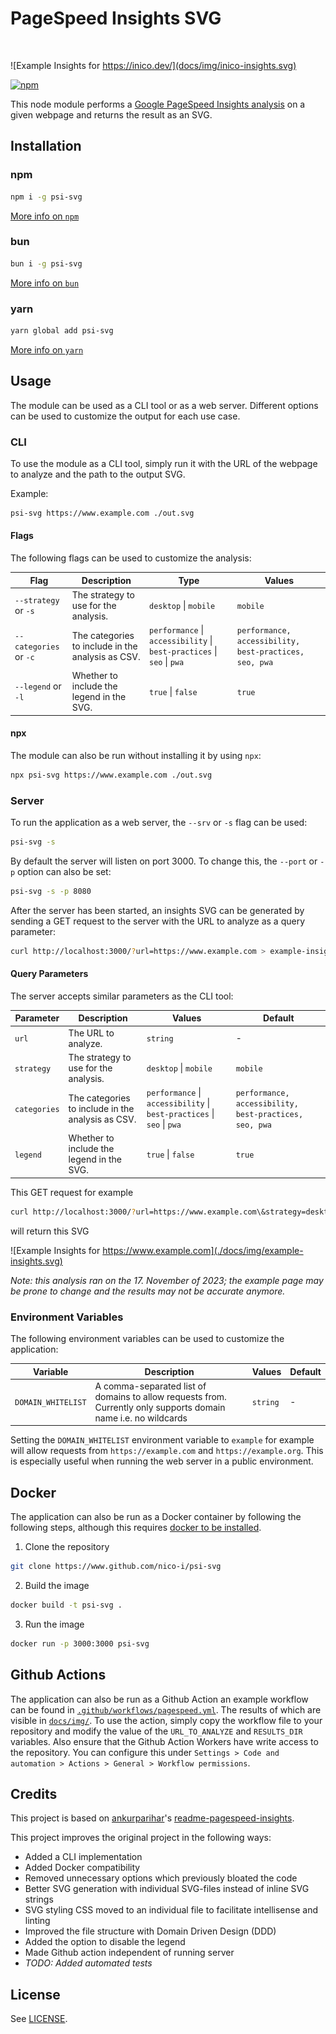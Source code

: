 # PageSpeed Insights SVG

<br/>

![Example Insights for https://inico.dev/](docs/img/inico-insights.svg)

[![npm](https://nodei.co/npm/psi-svg.png?downloads=true)](https://www.npmjs.com/package/psi-svg)

This node module performs a [Google PageSpeed Insights analysis](https://developers.google.com/speed/pagespeed/insights/) on a given webpage and returns the result as an SVG.

## Installation

### npm

```bash
npm i -g psi-svg
```

[More info on `npm`](https://www.npmjs.com/)

### bun

```bash
bun i -g psi-svg
```

[More info on `bun`](https://bun.sh/)

### yarn

```bash
yarn global add psi-svg
```

[More info on `yarn`](https://yarnpkg.com/)

## Usage

The module can be used as a CLI tool or as a web server. Different options can be used to customize the output for each use case.

### CLI

To use the module as a CLI tool, simply run it with the URL of the webpage to analyze and the path to the output SVG.

Example:

```bash
psi-svg https://www.example.com ./out.svg
```

#### Flags

The following flags can be used to customize the analysis:

| Flag                   | Description                                       | Type                                                                   | Values                                                 |
| ---------------------- | ------------------------------------------------- | ---------------------------------------------------------------------- | ------------------------------------------------------ |
| `--strategy` or `-s`   | The strategy to use for the analysis.             | `desktop` \| `mobile`                                                  | `mobile`                                               |
| `--categories` or `-c` | The categories to include in the analysis as CSV. | `performance` \| `accessibility` \| `best-practices` \| `seo` \| `pwa` | `performance, accessibility, best-practices, seo, pwa` |
| `--legend` or `-l`     | Whether to include the legend in the SVG.         | `true` \| `false`                                                      | `true`                                                 |

#### npx

The module can also be run without installing it by using `npx`:

```bash
npx psi-svg https://www.example.com ./out.svg
```

### Server

To run the application as a web server, the `--srv` or `-s` flag can be used:

```bash
psi-svg -s
```

By default the server will listen on port 3000. To change this, the `--port` or `-p` option can also be set:

```bash
psi-svg -s -p 8080
```

After the server has been started, an insights SVG can be generated by sending a GET request to the server with the URL to analyze as a query parameter:

```bash
curl http://localhost:3000/?url=https://www.example.com > example-insights.svg
```

#### Query Parameters

The server accepts similar parameters as the CLI tool:

| Parameter    | Description                                       | Values                                                                 | Default                                                |
| ------------ | ------------------------------------------------- | ---------------------------------------------------------------------- | ------------------------------------------------------ |
| `url`        | The URL to analyze.                               | `string`                                                               | -                                                      |
| `strategy`   | The strategy to use for the analysis.             | `desktop` \| `mobile`                                                  | `mobile`                                               |
| `categories` | The categories to include in the analysis as CSV. | `performance` \| `accessibility` \| `best-practices` \| `seo` \| `pwa` | `performance, accessibility, best-practices, seo, pwa` |
| `legend`     | Whether to include the legend in the SVG.         | `true` \| `false`                                                      | `true`                                                 |

This GET request for example

```bash
curl http://localhost:3000/?url=https://www.example.com\&strategy=desktop\&categories=performance,accessibility,seo\&legend=false > example-insights.svg
```

will return this SVG

![Example Insights for https://www.example.com](./docs/img/example-insights.svg)

*Note: this analysis ran on the 17. November of 2023; the example page may be prone to change and the results may not be accurate anymore.*

### Environment Variables

The following environment variables can be used to customize the application:

| Variable           | Description                                                                                                     | Values   | Default |
| ------------------ | --------------------------------------------------------------------------------------------------------------- | -------- | ------- |
| `DOMAIN_WHITELIST` | A comma-separated list of domains to allow requests from. Currently only supports domain name i.e. no wildcards | `string` | -       |

Setting the `DOMAIN_WHITELIST` environment variable to `example` for example will allow requests from `https://example.com` and `https://example.org`. This is especially useful when running the web server in a public environment.

## Docker

The application can also be run as a Docker container by following the following steps, although this requires [docker to be installed](https://docs.docker.com/engine/install/).

1. Clone the repository

```bash
git clone https://www.github.com/nico-i/psi-svg
```

2. Build the image

```bash
docker build -t psi-svg .
```

3. Run the image

```bash
docker run -p 3000:3000 psi-svg
```

## Github Actions

The application can also be run as a Github Action an example workflow can be found in [`.github/workflows/pagespeed.yml`](.github/workflows/pagespeed.yml). The results of which are visible in [`docs/img/`](docs/img/). To use the action, simply copy the workflow file to your repository and modify the value of the `URL_TO_ANALYZE` and `RESULTS_DIR` variables. Also ensure that the Github Action Workers have write access to the repository. You can configure this under `Settings > Code and automation > Actions > General > Workflow permissions`.

## Credits

This project is based on [ankurparihar](https://github.com/ankurparihar)'s [readme-pagespeed-insights](https://github.com/ankurparihar/readme-pagespeed-insights).

This project improves the original project in the following ways:

* Added a CLI implementation
* Added Docker compatibility
* Removed unnecessary options which previously bloated the code
* Better SVG generation with individual SVG-files instead of inline SVG strings
* SVG styling CSS moved to an individual file to facilitate intellisense and linting
* Improved the file structure with Domain Driven Design (DDD)
* Added the option to disable the legend
* Made Github action independent of running server
* *TODO: Added automated tests*

## License

See [LICENSE](LICENSE).
